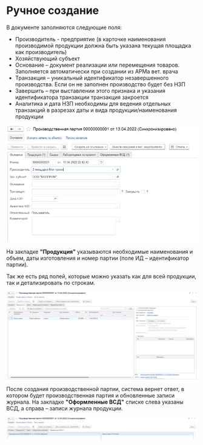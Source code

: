 # Ручное создание

В документе заполняются следующие поля:

- Производитель - предприятие (в карточке наименования производимой продукции должна быть указана текущая площадка как производитель)
- Хозяйствующий субъект
- Основание – документ реализации или перемещения товаров. Заполняется автоматически при создании из АРМа вет. врача
- Транзакция – уникальный идентификатор незавершенного производства. Если он не заполнен производство будет без НЗП
- Завершить – при выставлении этого признака и указания идентификатора транзакции транзакция закроется
- Аналитика и дата НЗП необходимы для ведения отдельных транзакций в разрезах даты и вида продукции/наименования продукции

[![1][1]][1]

На закладке **"Продукция"** указываются необходимые наименования и объем, даты изготовления и номер партии (поле ИД – идентификатор партии).

Так же есть ряд полей, которые можно указать как для всей продукции, так и детализировать по строкам.

[![2][2]][2]

После создания производственной партии, система вернет ответ, в котором будет производственная партия и обновленные записи журнала. На закладке **"Оформленные ВСД"** списке слева указаны ВСД, а справа – записи журнала продукции.

[![3][3]][3]

[1]: ManualCreation.assets/1.png
[2]: ManualCreation.assets/2.png
[3]: ManualCreation.assets/3.png

